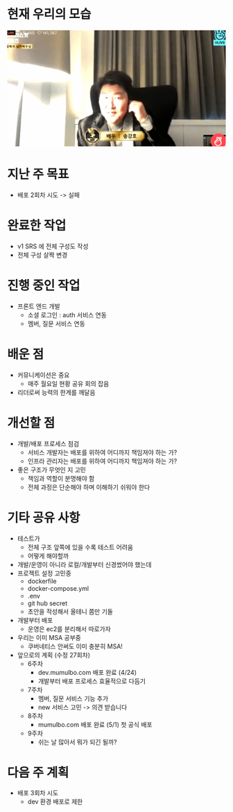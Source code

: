 # 현재 우리의 모습

![song.gif](../../9_images/song.gif)

# 지난 주 목표

- 배포 2회차 시도 -> 실패

# 완료한 작업

- v1 SRS 에 전체 구성도 작성
- 전체 구성 살짝 변경

# 진행 중인 작업

- 프론트 엔드 개발
  - 소셜 로그인 : auth 서비스 연동
  - 멤버, 질문 서비스 연동

# 배운 점

- 커뮤니케이션은 중요
  - 매주 월요일 현황 공유 회의 잡음
- 리더로써 능력의 한계를 깨달음

# 개선할 점

- 개발/배포 프로세스 점검
  - 서비스 개발자는 배포를 위하여 어디까지 책임져야 하는 가?
  - 인프라 관리자는 배포를 위하여 어디까지 책임져야 하는 가?
- 좋은 구조가 무엇인 지 고민
  - 책임과 역할이 분명해야 함
  - 전체 과정은 단순해야 하며 이해하기 쉬워야 한다

# 기타 공유 사항

- 테스트가 
  - 전체 구조 앞쪽에 있을 수록 테스트 어려움
  - 어떻게 해야할까
- 개발/운영이 아니라 로컬/개발부터 신경썼어야 했는데
- 프로젝트 설정 고민중
  - dockerfile
  - docker-compose.yml
  - .env
  - git hub secret
  - 초안을 작성해서 올테니 쫌만 기둘
- 개발부터 배포
  - 운영은 ec2를 분리해서 따로가자
- 우리는 이미 MSA 공부중
  - 쿠버네티스 안써도 이미 충분히 MSA!
- 앞으로의 계획 (수정 27회차)
  - 6주차
    - dev.mumulbo.com 배포 완료 (4/24)
    - 개발부터 배포 프로세스 효율적으로 다듬기
  - 7주차
    - 멤버, 질문 서비스 기능 추가
    - new 서비스 고민 -> 의견 받습니다
  - 8주차
    - mumulbo.com 배포 완료 (5/1) 첫 공식 배포
  - 9주차
    - 쉬는 날 많아서 뭐가 되긴 될까?

# 다음 주 계획

- 배포 3회차 시도
  - dev 환경 배포로 제한
